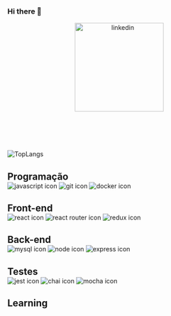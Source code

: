 ### Hi there 👋

<header>
    <a href="https://www.linkedin.com/in/luis-rowe/">
    <img src="svg/linkedin.svg" alt="linkedin" style=" width: 200px"/>
    </a>
</header>

<main style="">
<br/>

![TopLangs](https://github-readme-stats.vercel.app/api/top-langs/?username=LuisRowe&layout=compact&show_icons=true&theme=dark)

<section style="">
  <h2 style="margin-bottom: 0"> Programação </h2>
  <img src="svg/javascript.svg" alt="javascript icon" style=""> 
  <img src="https://img.shields.io/badge/GIT-E44C30?style=for-the-badge&logo=git&logoColor=white" alt="git icon" style="">
  <img src="https://img.shields.io/badge/Docker-2CA5E0?style=for-the-badge&logo=docker&logoColor=white" alt="docker icon" style="">
</section>

<section>
<h2 style="margin-bottom: 0">Front-end</h2>
<div>
  <img src="svg/reactjs.svg" alt="react icon" style="">
  <img src="svg/reactrouter.svg" alt="react router icon" style="">
  <img src="svg/redux.svg" alt="redux icon" style="">
 <style="">
</div>
</section>

<section>
<h2 style="margin-bottom: 0">Back-end</h2>
<div>
  <img src="svg/mysql.svg" alt="mysql icon" style="">
  <img src="svg/nodejs.svg" alt="node icon" style="">
  <img src="svg/expressjs.svg" alt="express icon" style="">
</div>
</section>

<section>
  <h2 style="margin-bottom: 0">Testes</h2>
  <img src="svg/jest.svg" alt="jest icon" style="">
  <img src="https://img.shields.io/badge/chai-A30701?style=for-the-badge&logo=chai&logoColor=white" alt="chai icon" style="">
    <img src="https://camo.githubusercontent.com/6fe498dfa70e4536cc46563b07b45425937dffc1cd5433771cdd0a4770928cac/68747470733a2f2f696d672e736869656c64732e696f2f62616467652f4d6f6368612d3844363734383f7374796c653d666f722d7468652d6261646765266c6f676f3d4d6f636861266c6f676f436f6c6f723d7768697465" alt="mocha icon" style="">
  
</section>

<section>
  <h2 style="margin-bottom: 0" >Learning</h2>
</section>

</main>
